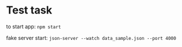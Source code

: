 # Test task

to start app: `npm start`

fake server start: `json-server --watch data_sample.json --port 4000`
